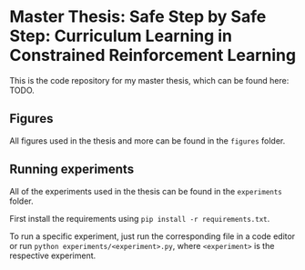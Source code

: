 # Master Thesis: Safe Step by Safe Step: Curriculum Learning in Constrained Reinforcement Learning

This is the code repository for my master thesis, which can be found here: TODO.

## Figures

All figures used in the thesis and more can be found in the `figures` folder.

## Running experiments

All of the experiments used in the thesis can be found in the `experiments` folder.

First install the requirements using `pip install -r requirements.txt`.

To run a specific experiment, just run the corresponding file in a code editor or run
`python experiments/<experiment>.py`, where `<experiment>` is the respective experiment.
